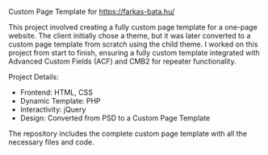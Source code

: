 Custom Page Template for https://farkas-bata.hu/

This project involved creating a fully custom page template for a one-page website. The client initially chose a theme, but it was later converted to a custom page template from scratch using the child theme. I worked on this project from start to finish, ensuring a fully custom template integrated with Advanced Custom Fields (ACF) and CMB2 for repeater functionality.

Project Details:

- Frontend: HTML, CSS
- Dynamic Template: PHP
- Interactivity: jQuery
- Design: Converted from PSD to a Custom Page Template

The repository includes the complete custom page template with all the necessary files and code.

